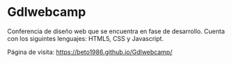 # Gdlwebcamp

Conferencia de diseño web que se encuentra en fase de desarrollo. Cuenta con los siguintes lenguajes: HTML5, CSS y Javascript.

Página de visita: https://beto1986.github.io/Gdlwebcamp/
